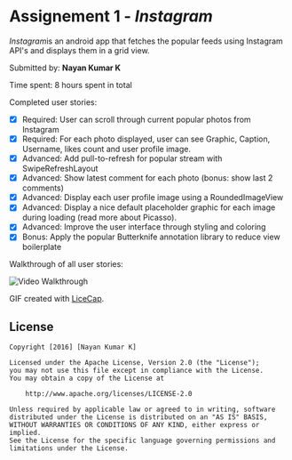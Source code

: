 # Assignement 1 - *Instagram*

*Instagram*is an android app that fetches the popular feeds using Instagram API's and displays them in a grid view.

Submitted by: **Nayan Kumar K**

Time spent: 8 hours spent in total

Completed user stories:

 * [x] Required: User can scroll through current popular photos from Instagram
 * [x] Required: For each photo displayed, user can see Graphic, Caption, Username, likes count and user profile image.
 * [x] Advanced: Add pull-to-refresh for popular stream with SwipeRefreshLayout
 * [x] Advanced: Show latest comment for each photo (bonus: show last 2 comments)
 * [x] Advanced: Display each user profile image using a RoundedImageView
 * [x] Advanced: Display a nice default placeholder graphic for each image during loading (read more about Picasso).
 * [x] Advanced: Improve the user interface through styling and coloring
 * [x] Bonus: Apply the popular Butterknife annotation library to reduce view boilerplate
 
Walkthrough of all user stories:

![Video Walkthrough](demo.gif)

GIF created with [LiceCap](http://www.cockos.com/licecap/).

## License


    Copyright [2016] [Nayan Kumar K]

    Licensed under the Apache License, Version 2.0 (the "License");
    you may not use this file except in compliance with the License.
    You may obtain a copy of the License at

        http://www.apache.org/licenses/LICENSE-2.0

    Unless required by applicable law or agreed to in writing, software
    distributed under the License is distributed on an "AS IS" BASIS,
    WITHOUT WARRANTIES OR CONDITIONS OF ANY KIND, either express or implied.
    See the License for the specific language governing permissions and
    limitations under the License.